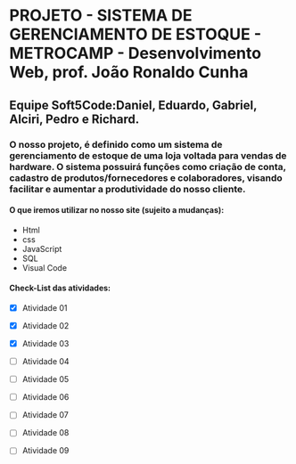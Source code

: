 # PROJETO - SISTEMA DE GERENCIAMENTO DE ESTOQUE - METROCAMP - Desenvolvimento Web, prof. João Ronaldo Cunha
## Equipe Soft5Code:Daniel, Eduardo, Gabriel, Alciri, Pedro e Richard.
### O nosso projeto, é definido como um sistema de gerenciamento de estoque de uma loja voltada para vendas de hardware. O sistema possuirá funções como criação de conta, cadastro de produtos/fornecedores e colaboradores, visando facilitar e aumentar a produtividade do nosso cliente.

#### O que iremos utilizar no nosso site (sujeito a mudanças):
- Html
- css
- JavaScript
- SQL
- Visual Code
  
#### Check-List das atividades:
- [x] Atividade 01
- [x] Atividade 02
- [x] Atividade 03
- [ ] Atividade 04
- [ ] Atividade 05
- [ ] Atividade 06
- [ ] Atividade 07
- [ ] Atividade 08
- [ ] Atividade 09





        
